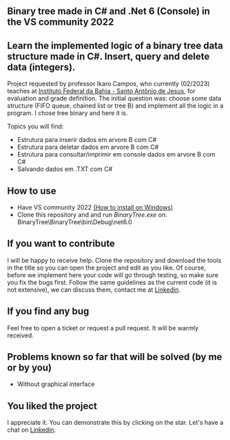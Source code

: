 ## Binary tree made in C# and .Net 6 (Console) in the VS community 2022 

## Learn the implemented logic of a binary tree data structure made in C#. Insert, query and delete data (integers).

Project requested by professor Ikaro Campos, who currently (02/2023) teaches at [Instituto Federal da Bahia - Santo Antônio de Jesus](https://www.linkedin.com/school/ifba---instituto-federal-da-bahia/), for evaluation and grade definition. The initial question was: choose some data structure (FIFO queue, chained list or tree B) and implement all the logic in a program. I chose tree binary and here it is.

Topics you will find:
- Estrutura para inserir dados em arvore B com C#
- Estrutura para deletar dados em arvore B com C#
- Estrutura para consultar/imprimir em console dados em arvore B com C#
- Salvando dados em .TXT com C#

## How to use
- Have VS community 2022 [(How to install on Windows)](https://www.youtube.com/watch?v=B8HULJjuq2Y)
- Clone this repository and and run *BinaryTree.exe* on: BinaryTree\BinaryTree\bin\Debug\net6.0 

## If you want to contribute
I will be happy to receive help. Clone the repository and download the tools in the title so you can open the project and edit as you like. Of course, before we implement here your code will go through testing, so make sure you fix the bugs first. 
Follow the same guidelines as the current code (it is not extensive), we can discuss them, contact me at [Linkedin](https://www.linkedin.com/in/bittencourtrodrigo/).

## If you find any bug
Feel free to open a ticket or request a pull request. It will be warmly received.

## Problems known so far that will be solved (by me or by you)

- Without graphical interface 

## You liked the project
I appreciate it. You can demonstrate this by clicking on the star. Let's have a chat on [Linkedin](https://www.linkedin.com/in/bittencourtrodrigo/).
